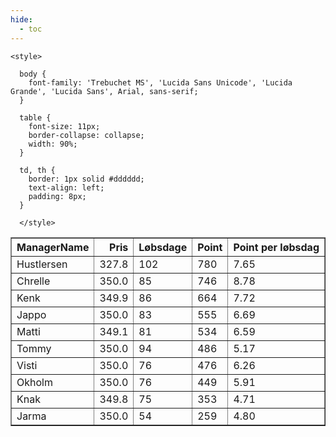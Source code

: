 ```yaml
---
hide:
  - toc
---
```


<!doctype html>
<html lang="en">
  <head>
    <meta charset="UTF-8" />
    <meta name="viewport" content="width=device-width, initial-scale=1.0" />
    <title> C Y K E L V E N N E R </title>

    <style>

      body {
        font-family: 'Trebuchet MS', 'Lucida Sans Unicode', 'Lucida Grande', 'Lucida Sans', Arial, sans-serif;
      }

      table {
        font-size: 11px;
        border-collapse: collapse;
        width: 90%;
      }
      
      td, th {
        border: 1px solid #dddddd;
        text-align: left;
        padding: 8px;
      }
      
      </style>
  </head>
  <body>
  <table border="1" class="dataframe" id="filterabletable">
  <thead>
    <tr style="text-align: right;">
      <th>ManagerName</th>
      <th>Pris</th>
      <th>Løbsdage</th>
      <th>Point</th>
      <th>Point per løbsdag</th>
    </tr>
  </thead>
  <tbody>
    <tr>
      <td>Hustlersen</td>
      <td>327.8</td>
      <td>102</td>
      <td>780</td>
      <td>7.65</td>
    </tr>
    <tr>
      <td>Chrelle</td>
      <td>350.0</td>
      <td>85</td>
      <td>746</td>
      <td>8.78</td>
    </tr>
    <tr>
      <td>Kenk</td>
      <td>349.9</td>
      <td>86</td>
      <td>664</td>
      <td>7.72</td>
    </tr>
    <tr>
      <td>Jappo</td>
      <td>350.0</td>
      <td>83</td>
      <td>555</td>
      <td>6.69</td>
    </tr>
    <tr>
      <td>Matti</td>
      <td>349.1</td>
      <td>81</td>
      <td>534</td>
      <td>6.59</td>
    </tr>
    <tr>
      <td>Tommy</td>
      <td>350.0</td>
      <td>94</td>
      <td>486</td>
      <td>5.17</td>
    </tr>
    <tr>
      <td>Visti</td>
      <td>350.0</td>
      <td>76</td>
      <td>476</td>
      <td>6.26</td>
    </tr>
    <tr>
      <td>Okholm</td>
      <td>350.0</td>
      <td>76</td>
      <td>449</td>
      <td>5.91</td>
    </tr>
    <tr>
      <td>Knak</td>
      <td>349.8</td>
      <td>75</td>
      <td>353</td>
      <td>4.71</td>
    </tr>
    <tr>
      <td>Jarma</td>
      <td>350.0</td>
      <td>54</td>
      <td>259</td>
      <td>4.80</td>
    </tr>
  </tbody>
</table>
<script src="../js/tablefilter/tablefilter.js"></script>

  <script data-config>
    var tfConfig = {
      base_path: '../js/tablefilter/',
      alternate_rows: true,
      btn_reset: {
          text: 'Nulstil'
      },
      auto_filter: {
        delay: 1100 //milliseconds
      },
 
      loader: true,
      no_results_message: true,  

      // columns data types
      col_types: [
          'string',
          { type: 'formatted-number', decimal: '.', thousands: ',' },
          'number',
          'number',
          { type: 'formatted-number', decimal: '.', thousands: ',' },
      ],

      // Sort extension: in this example the column data types are provided by the
      // 'col_types' property. The sort extension also has a 'types' property
      // defining the columns data type for column sorting. If the 'types'
      // property is not defined, the sorting extension will fallback to
      // the 'col_types' definitions.
      extensions: [{ name: 'sort' }]
  };

  var tf = new TableFilter('filterabletable', tfConfig);
  tf.init();
</script>
    
  </body>
</html>